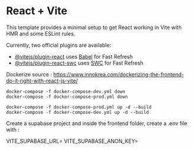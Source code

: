# React + Vite

This template provides a minimal setup to get React working in Vite with HMR and some ESLint rules.

Currently, two official plugins are available:

- [@vitejs/plugin-react](https://github.com/vitejs/vite-plugin-react/blob/main/packages/plugin-react/README.md) uses [Babel](https://babeljs.io/) for Fast Refresh
- [@vitejs/plugin-react-swc](https://github.com/vitejs/vite-plugin-react-swc) uses [SWC](https://swc.rs/) for Fast Refresh

Dockerize source : https://www.innokrea.com/dockerizing-the-frontend-do-it-right-with-react-js-vite/

```
docker-compose -f docker-compose-dev.yml down
docker-compose -f docker-compose-prod.yml down

docker-compose -f docker-compose-prod.yml up -d --build
docker-compose -f docker-compose-dev.yml up -d --build
```


Create a supabase project and inside the frontend folder, create a .env file with : 

VITE_SUPABASE_URL=
VITE_SUPABASE_ANON_KEY=
